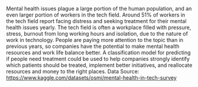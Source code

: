 Mental health issues plague a large portion of the human population, and an even larger portion of workers in the tech field. Around 51% of workers in the tech field report facing distress and seeking treatment for their mental health issues yearly. The tech field is often a workplace filled with pressure, stress, burnout from long working hours and isolation, due to the nature of work in technology. People are paying more attention to the topic than in previous years, so companies have the potential to make mental health resources and work life balance better. A classification model for predicting if people need treatment could be used to help companies strongly identify which patients should be treated, implement better initiatives, and reallocate resources and money to the right places.
Data Source: https://www.kaggle.com/datasets/osmi/mental-health-in-tech-survey
